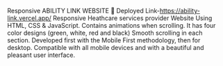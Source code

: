 Responsive ABILITY LINK WEBSITE 🏥
Deployed Link-https://ability-link.vercel.app/
Responsive Heathcare services provider Website Using HTML, CSS & JavaScript.
Contains animations when scrolling.
It has four color designs (green, white, red and black)
Smooth scrolling in each section.
Developed first with the Mobile First methodology, then for desktop.
Compatible with all mobile devices and with a beautiful and pleasant user interface.
